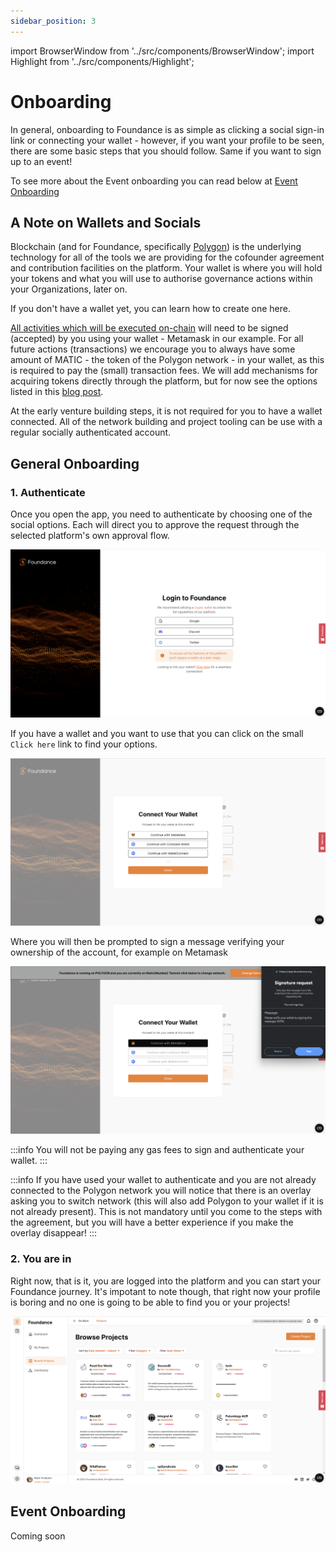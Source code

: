 ```yaml
---
sidebar_position: 3
---
```


import BrowserWindow from '../src/components/BrowserWindow';
import Highlight from '../src/components/Highlight';

# Onboarding

In general, onboarding to Foundance is as simple as clicking a social sign-in link or connecting your wallet - however, if you want your profile to be seen, there are some basic steps that you should follow. Same if you want to sign up to an event!

To see more about the Event onboarding you can read below at [Event Onboarding](#event-onboarding)

## A Note on Wallets and Socials

Blockchain (and for Foundance, specifically [Polygon](https://polygon.technology)) is the underlying technology for all of the tools we are providing for the cofounder agreement and contribution facilities on the platform. Your wallet is where you will hold your tokens and what you will use to authorise governance actions within your Organizations, later on.

If you don't have a wallet yet, you can <Highlight url="https://myterablock.medium.com/how-to-create-or-import-a-metamask-wallet-a551fc2f5a6b" color="#FF7900">learn how to create one here</Highlight>.

[All activities which will be executed on-chain](https://learn.bybit.com/blockchain/off-chain-vs-on-chain-transactions/) will need to be signed (accepted) by you using your wallet - Metamask in our example. For all future actions (transactions) we encourage you to always have some amount of MATIC - the token of the Polygon network - in your wallet, as this is required to pay the (small) transaction fees. We will add mechanisms for acquiring tokens directly through the platform, but for now see the options listed in this [blog post](https://medium.com/prepo/setting-up-metamask-and-getting-eth-matic-on-polygon-step-by-step-guide-fd55147a0f05).

At the early venture building steps, it is not required for you to have a wallet connected. All of the network building and project tooling can be use with a regular socially authenticated account.

## General Onboarding

### 1. Authenticate

Once you open the app, you need to authenticate by choosing one of the social options. Each will direct you to approve the request through the selected platform's own approval flow.

<BrowserWindow url="https://app.foundance.org/authentication">

![Authentication](/img/1-logging-in.png "Authentication")
</BrowserWindow>

If you have a wallet and you want to use that you can click on the small `Click here` link to find your options.
<BrowserWindow url="https://app.foundance.org/authentication">

![Wallet Authentication](/img/1-wallet-overlay.png "Wallet Authentication")
</BrowserWindow>

Where you will then be prompted to sign a message verifying your ownership of the account, for example on Metamask
<BrowserWindow url="https://app.foundance.org/authentication">

![Wallet Authentication](/img/1-sign-transaction.png "Wallet Authentication")
</BrowserWindow>

:::info
You will not be paying any gas fees to sign and authenticate your wallet.
:::

:::info
If you have used your wallet to authenticate and you are not already connected to the Polygon network you will notice that there is an overlay asking you to switch network (this will also add Polygon to your wallet if it is not already present). This is not mandatory until you come to the steps with the agreement, but you will have a better experience if you make the overlay disappear!
:::

### 2. You are in

Right now, that is it, you are logged into the platform and you can start your Foundance journey. It's impotant to note though, that right now your profile is boring and no one is going to be able to find you or your projects! 

<BrowserWindow url="https://app.foundance.org/projects">

![Project Dashbard](/img/1-logged-in.png "Project Dashboard")
</BrowserWindow>

## Event Onboarding
Coming soon